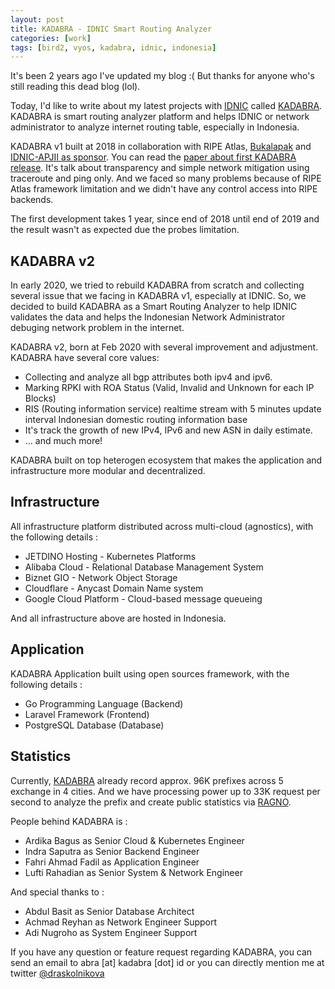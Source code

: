 ```yaml
---
layout: post
title: KADABRA - IDNIC Smart Routing Analyzer
categories: [work]
tags: [bird2, vyos, kadabra, idnic, indonesia] 
---
```


It's been 2 years ago I've updated my blog :( But thanks for anyone who's still reading this dead blog (lol).

Today, I'd like to write about my latest projects with [IDNIC](https://idnic.net/) called [KADABRA](https://idnic.net/blog/detail/resmi-kadabra-dapat-diakses-oleh-pengguna-publik/MTIx). KADABRA is smart routing analyzer platform and helps IDNIC or network administrator to analyze internet routing table, especially in Indonesia.

KADABRA v1 built at 2018 in collaboration with RIPE Atlas, [Bukalapak](https://www.bukalapak.com) and [IDNIC-APJII as sponsor](https://atlas.ripe.net/get-involved/community/#!sponsors). You can read the [paper about first KADABRA release](https://www.slideshare.net/draskolnikova/distributed-measurements-as-transparency). It's talk about transparency and simple network mitigation using traceroute and ping only. And we faced so many problems because of RIPE Atlas framework limitation and we didn't have any control access into RIPE backends.

The first development takes 1 year, since end of 2018 until end of 2019 and the result wasn't as expected due the probes limitation. 

## KADABRA v2

In early 2020, we tried to rebuild KADABRA from scratch and collecting several issue that we facing in KADABRA v1, especially at IDNIC. So, we decided to build KADABRA as a Smart Routing Analyzer to help IDNIC validates the data and helps the Indonesian Network Administrator debuging network problem in the internet.

KADABRA v2, born at Feb 2020 with several improvement and adjustment. KADABRA have several core values:
* Collecting and analyze all bgp attributes both ipv4 and ipv6.
* Marking RPKI with ROA Status (Valid, Invalid and Unknown for each IP Blocks)
* RIS (Routing information service) realtime stream with 5 minutes update interval Indonesian domestic routing information base
* It's track the growth of new IPv4, IPv6 and new ASN in daily estimate.
* ... and much more!

KADABRA built on top heterogen ecosystem that makes the application and infrastructure more modular and decentralized. 

## Infrastructure

All infrastructure platform distributed across multi-cloud (agnostics), with the following details :

- JETDINO Hosting - Kubernetes Platforms 
- Alibaba Cloud - Relational Database Management System
- Biznet GIO - Network Object Storage
- Cloudflare - Anycast Domain Name system
- Google Cloud Platform - Cloud-based message queueing

And all infrastructure above are hosted in Indonesia.

## Application

KADABRA Application built using open sources framework, with the following details :

- Go Programming Language (Backend)
- Laravel Framework (Frontend)
- PostgreSQL Database (Database)

## Statistics

Currently, [KADABRA](https://ris.kadabra.id) already record approx. 96K prefixes across 5 exchange in 4 cities. And we have processing power up to 33K request per second to analyze the prefix and create public statistics via [RAGNO](https://stats.kadabra.id).

People behind KADABRA is :
- Ardika Bagus as Senior Cloud & Kubernetes Engineer
- Indra Saputra as Senior Backend Engineer
- Fahri Ahmad Fadil as Application Engineer
- Lufti Rahadian as Senior System & Network Engineer

And special thanks to :
- Abdul Basit as Senior Database Architect
- Achmad Reyhan as Network Engineer Support
- Adi Nugroho as System Engineer Support

If you have any question or feature request regarding KADABRA, you can send an email to abra [at] kadabra [dot] id or you can directly mention me at twitter [@draskolnikova](https://twitter.com/draskolnikova)